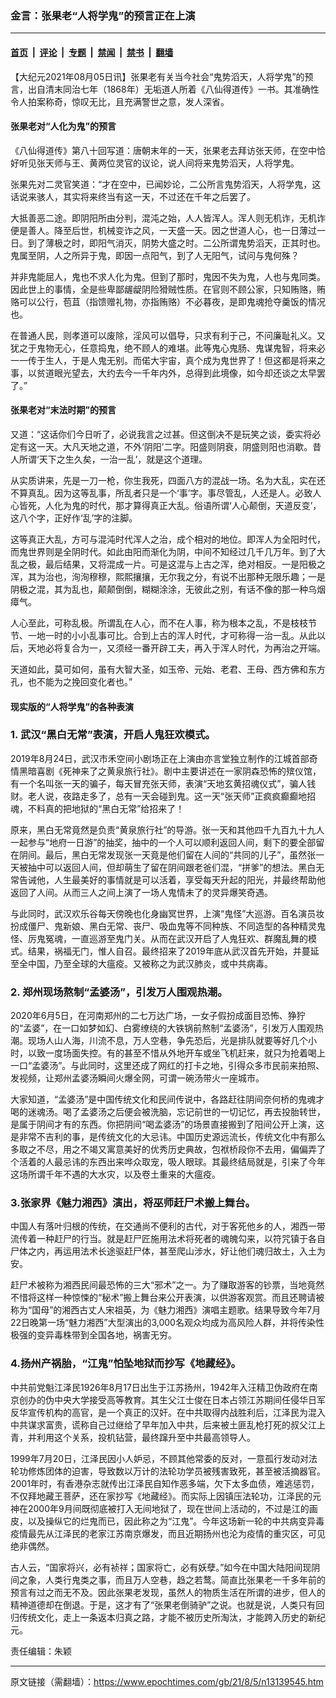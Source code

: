 ### 金言：张果老“人将学鬼”的预言正在上演

---

#### [首页](../../../..?n13139545) &nbsp;|&nbsp; [评论](../../../../../epoch-comment?n13139545) &nbsp;|&nbsp; [专题](../../../../../epoch-special?n13139545) &nbsp;|&nbsp; [禁闻](../../../../../epoch-news?n13139545) &nbsp;|&nbsp; [禁书](../../../../../books?n13139545) &nbsp;|&nbsp; [翻墙](https://github.com/gfw-breaker/nogfw/blob/master/README.md?n13139545)


<div class="post_content" id="artbody" itemprop="articleBody">
 <!-- article content begin -->
 <p>
  【大纪元2021年08月05日讯】张果老有关当今社会“鬼势滔天，人将学鬼”的预言，出自清末同治七年（1868年）无垢道人所着《八仙得道传》一书。其准确性令人拍案称奇，惊叹无比，且充满警世之意，发人深省。
 </p>
 <h4>
  张果老对“人化为鬼”的预言
 </h4>
 <p>
  《八仙得道传》第八十回写道：唐朝末年的一天，张果老去拜访张天师，在空中恰好听见张天师与王、黄两位灵官的议论，说人间将来鬼势滔天，人将学鬼。
 </p>
 <p>
  张果先对二灵官笑道：“才在空中，已闻妙论，二公所言鬼势滔天，人将学鬼，这话说来骇人，其实将来终当有这一天，不过还在千年之后罢了。
 </p>
 <p>
  大抵善恶二途。即阴阳所由分判，混沌之始，人人皆浑人。浑人则无机诈，无机诈便是善人。降至后世，机械变诈之风，一天盛一天。因之世道人心，也一日薄过一日。到了薄极之时，即阳气消灭，阴势大盛之时。二公所谓鬼势滔天，正其时也。鬼属至阴，人之所异于鬼，即因一点阳气，到了人无阳气，试问与鬼何殊？
 </p>
 <p>
  并非鬼能屈人，鬼也不求人化为鬼。但到了那时，鬼因不失为鬼，人也与鬼同类。因此世上的事情，全是些卑鄙龌龊阴险猾贼性质。在官则不顾公家，只知贿赂，贿赂可以公行，苞苴（指馈赠礼物，亦指贿赂）不必暮夜，是即鬼魂抢夺羹饭的情况也。
 </p>
 <p>
  在普通人民，则孝道可以废除，淫风可以倡导，只求有利于己，不问廉耻礼义。又犹之于鬼物无心，任意捣鬼，绝不顾人的难堪。此等鬼心鬼肠、鬼谋鬼智，将来必一一传于生人，于是人鬼无别。而偌大宇宙，真个成为鬼世界了！但这都是将来之事，以贫道眼光望去，大约去今一千年内外，总得到此境像，如今却还谈之太早罢了。”
 </p>
 <h4>
  张果老对“末法时期”的预言
 </h4>
 <p>
  又道：“这话你们今日听了，必说我言之过甚。但这倒决不是玩笑之谈，委实将必定有这一天。大凡天地之道，不外‘阴阳’二字。阳盛则阴衰，阴盛则阳也消歇。昔人所谓‘天下之生久矣，一治一乱’，就是这个道理。
 </p>
 <p>
  从实质讲来，先是一刀一枪，你生我死，四面八方的混战一场。名为大乱，实在还不算真乱。因为这等乱事，所乱者只是一个‘事’字。事尽管乱，人还是人。必致人心皆死，人化为鬼的时代，那才算得真正大乱。俗语所谓‘人心颠倒，天道反变’，这八个字，正好作‘乱’字的注脚。
 </p>
 <p>
  这等真正大乱，方可与混沌时代浑人之治，成个相对的地位。即浑人为全阳时代，而鬼世界则是全阴时代。如此由阳而渐化为阴，中间不知经过几千几万年。到了大乱之极，最后结果，又将混成一片。可是这混与上古之浑，绝对相反。一是阳极之浑，其为治也，洵洵穆穆，熙熙攘攘，无尔我之分，有说不出那种无限乐趣；一是阴极之混，其为乱也，颠颠倒倒，糊糊涂涂，无彼此之别，有话不像的那一种乌烟瘴气。
 </p>
 <p>
  人心至此，可称乱极。所谓乱在人心，而不在人事，称为根本之乱，不是枝枝节节、一地一时的小小乱事可比。合到上古的浑人时代，才可称得一治一乱。从此以后，天地必将复合为一，又须经一番开辟工夫，再入于浑人时代，为再治之开端。
 </p>
 <p>
  天道如此，莫可如何，虽有大智大圣，如玉帝、元始、老君、王母、西方佛和东方孔，也不能为之挽回变化者也。”
 </p>
 <h4>
  现实版的“人将学鬼”的各种表演
 </h4>
 <h3>
  1. 武汉“黑白无常”表演，开启人鬼狂欢模式。
 </h3>
 <p>
  2019年8月24日，武汉市禾空间小剧场正在上演由亦言堂独立制作的江城首部奇情黑暗喜剧《死神来了之黄泉旅行社》。剧中主要讲述在一家阴森恐怖的殡仪馆，有一个名叫张一天的骗子，每天冒充张天师，表演“天地玄黄招魂仪式”，骗人钱财。老人说，夜路走多了，总有一天会碰到鬼。这一天“张天师”正疯疯癫癫地招魂，不料真的把地狱的“黑白无常”给招来了！
 </p>
 <p>
  原来，黑白无常竟然是负责“黄泉旅行社”的导游。张一天和其他四千九百九十九人一起参与“地府一日游”的抽奖，抽中的一个人可以顺利返回人间，剩下的要全部留在阴间。最后，黑白无常发现张一天竟是他们留在人间的“共同的儿子”，虽然张一天被抽中可以返回人间，但却萌生了留在阴间跟老爸们混，“拼爹”的想法。黑白无常告诫他，人生最美好的事情就是可以活着，享受每天升起的阳光，并最终帮助他返回了人间。从而三人之间上演了一场人鬼情未了的灵异爆笑奇遇。
 </p>
 <p>
  与此同时，武汉欢乐谷每天傍晚也化身幽冥世界，上演“鬼怪”大巡游。百名演员妆扮成僵尸、鬼新娘、黑白无常、丧尸、吸血鬼等不同种族、不同造型的各种精灵鬼怪、厉鬼冤魂，一直巡游至鬼门关。从而在武汉开启了人鬼狂欢、群魔乱舞的模式。结果，祸福无门，惟人自召。最终招来了2019年底从武汉首先开始，并蔓延至全中国，乃至全球的大瘟疫。又被称之为武汉肺炎，或中共病毒。
 </p>
 <h3>
  2. 郑州现场熬制“孟婆汤”，引发万人围观热潮。
 </h3>
 <p>
  2020年6月5日，在河南郑州的二七万达广场，一女子假扮成面目恐怖、狰狞的“孟婆”，在一口如梦如幻、白雾缭绕的大铁锅前熬制“孟婆汤”，引发万人围观热潮。现场人山人海，川流不息，万人空巷，争先恐后，光是排队就要等好几个小时，以致一度场面失控。有的甚至不惜从外地开车或坐飞机赶来，就只为抢着喝上一口“孟婆汤”。与此同时，这里还成了网红的打卡之地，引得众多市民前来拍照、发视频，让郑州孟婆汤瞬间火爆全网，可谓一碗汤带火一座城市。
 </p>
 <p>
  大家知道，“孟婆汤”是中国传统文化和民间传说中，各路赶往阴间奈何桥的鬼魂才喝的迷魂汤。喝了孟婆汤之后便会被洗脑，忘记前世的一切记忆，再去投胎转世，是属于阴间才有的东西。你把阴间“喝孟婆汤”的场景直接搬到了阳间公开上演，这是非常不吉利的事，是传统文化的大忌讳。中国历史源远流长，传统文化中有那么多取之不尽，用之不竭又寓意美好的优秀历史典故，包袱桥段你不去用，偏偏弄了个活着的人最忌讳的东西出来哗众取宠，吸人眼球。其最终结局就是，引来了今年这场所谓千年不遇的大水灾，以及卷土重来的大瘟疫。
 </p>
 <h3>
  3.张家界《魅力湘西》演出，将巫师赶尸术搬上舞台。
 </h3>
 <p>
  中国人有落叶归根的传统，在交通尚不便利的古代，对于客死他乡的人，湘西一带流传着一种赶尸的行当。就是赶尸匠施用法术将死者的魂魄勾来，以符咒镇于各自尸体之内，再运用法术长途驱赶尸体，甚至爬山涉水，好让他们魂归故土，入土为安。
 </p>
 <p>
  赶尸术被称为湘西民间最恐怖的三大“邪术”之一。为了赚取游客的钞票，当地竟然不惜将这样一种惊悚的“秘术”搬上舞台来公开表演，以供游客观赏。而且还聘请被称为“国母”的湘西古丈人宋祖英，为《魅力湘西》演唱主题歌。结果导致今年7月22日晚第一场“魅力湘西”大型演出的3,000名观众均成为高风险人群，并将传染性极强的变异毒株带到全国各地，祸害无穷。
 </p>
 <h3>
  4.扬州产祸胎，“江鬼”怕坠地狱而抄写《地藏经》。
 </h3>
 <p>
  中共前党魁江泽民1926年8月17日出生于江苏扬州，1942年入汪精卫伪政府在南京创办的伪中央大学接受高等教育。其生父江士俊在日本占领江苏期间任侵华日军反华宣传机构的高官，是一个真正的汉奸。在中共取得内战胜利后，江泽民为混入中共谋求富贵，谎称自己过继给了早年加入中共，后来被土匪乱枪打死的叔父江上青，并利用这个关系，投机钻营，最终蹿升至中共最高领导人。
 </p>
 <p>
  1999年7月20日，江泽民因小人妒忌，不顾其他常委的反对，一意孤行发动对法轮功修炼团体的迫害，导致数以万计的法轮功学员被残害致死，甚至被活摘器官。2001年时，有香港杂志就传出江泽民自知作恶多端，欠下太多血债，难逃惩罚，不仅拜地藏王菩萨，还在家抄写《地藏经》。而实际上因镇压法轮功，江泽民的元神在2000年9月间既彻底被打入无间地狱了，现在世间上活动的，不过是江的画皮，以及操纵它的烂鬼而已，因此称之为“江鬼”。今年这场新一轮的中共病变异毒疫情最先从江泽民的老家江苏南京爆发，而且近期扬州也沦为疫情的重灾区，可见绝非偶然。
 </p>
 <p>
  古人云，“国家将兴，必有祯祥；国家将亡，必有妖孽。”如今在中国大陆阳间现阴间之象，人类行鬼类之事，而且万人空巷，趋之若鹜。简直比张果老一千多年前的预言有过之而无不及。因此张果老发现，虽然人的物质生活在所谓的进步，但人的精神道德却在倒退。于是，这才有了“张果老倒骑驴”之说。也就是说，人类只有回归传统文化，走上一条返本归真之路，才能不被历史所淘汰，才能跨入历史的新纪元。
 </p>
 <p>
  责任编辑：朱颖
 </p>
 <!-- article content end -->
 <div id="below_article_ad">
 </div>
</div>


---

原文链接（需翻墙）：https://www.epochtimes.com/gb/21/8/5/n13139545.htm